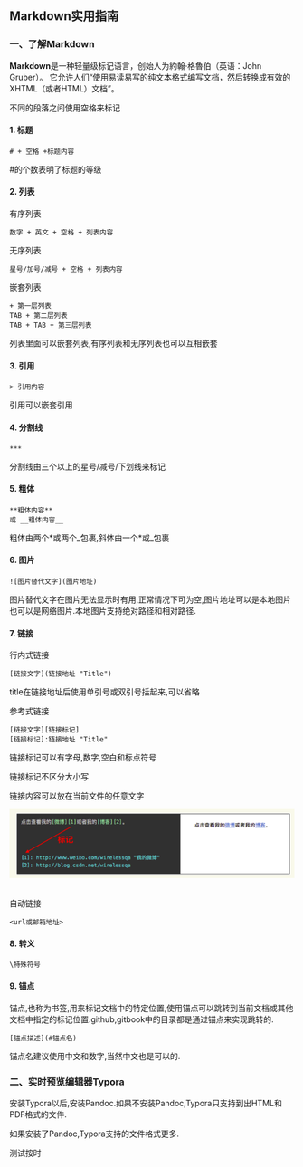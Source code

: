 ## Markdown实用指南



### 一、了解Markdown

**Markdown**是一种轻量级标记语言，创始人为約翰·格魯伯（英语：John Gruber）。 它允许人们“使用易读易写的纯文本格式编写文档，然后转换成有效的XHTML（或者HTML）文档”。

不同的段落之间使用空格来标记

#### 1.  标题 

```
# + 空格 +标题内容
```

#的个数表明了标题的等级

#### 2. 列表

有序列表

```
数字 + 英文 + 空格 + 列表内容
```

无序列表

```
星号/加号/减号 + 空格 + 列表内容
```

嵌套列表

```
+ 第一层列表
TAB + 第二层列表
TAB + TAB + 第三层列表
```

列表里面可以嵌套列表,有序列表和无序列表也可以互相嵌套

#### 3. 引用

```
> 引用内容
```

引用可以嵌套引用

#### 4. 分割线

```
***
```

 分割线由三个以上的星号/减号/下划线来标记

#### 5. 粗体

```
**粗体内容**
或 __粗体内容__
```

粗体由两个\*或两个\_包裹,斜体由一个\*或\_包裹

#### 6. 图片

```
![图片替代文字](图片地址)
```

图片替代文字在图片无法显示时有用,正常情况下可为空,图片地址可以是本地图片也可以是网络图片.本地图片支持绝对路径和相对路径.

#### 7. 链接

行内式链接

```
[链接文字](链接地址 "Title")
```

title在链接地址后使用单引号或双引号括起来,可以省略

参考式链接

```
[链接文字][链接标记]
[链接标记]:链接地址 "Title"
```

链接标记可以有字母,数字,空白和标点符号

链接标记不区分大小写

链接内容可以放在当前文件的任意文字

<div align="center"> <img src="pics/Screenshot-20190105230130-677x164.png" width="600"/> </div><br>

自动链接

```
<url或邮箱地址>
```

#### 8. 转义

```
\特殊符号
```

#### 9. 锚点

锚点,也称为书签,用来标记文档中的特定位置,使用锚点可以跳转到当前文档或其他文档中指定的标记位置.github,gitbook中的目录都是通过锚点来实现跳转的.

```
[锚点描述](#锚点名)
```

锚点名建议使用中文和数字,当然中文也是可以的.



### 二、实时预览编辑器Typora

安装Typora以后,安装Pandoc.如果不安装Pandoc,Typora只支持到出HTML和PDF格式的文件.

如果安装了Pandoc,Typora支持的文件格式更多.

测试按时

